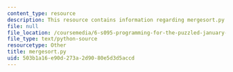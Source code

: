 ```yaml
---
content_type: resource
description: This resource contains information regarding mergesort.py.
file: null
file_location: /coursemedia/6-s095-programming-for-the-puzzled-january-iap-2018/503b1a16e90d273a2d9080e5d3d5accd_mergesort.py
file_type: text/python-source
resourcetype: Other
title: mergesort.py
uid: 503b1a16-e90d-273a-2d90-80e5d3d5accd
---
```

